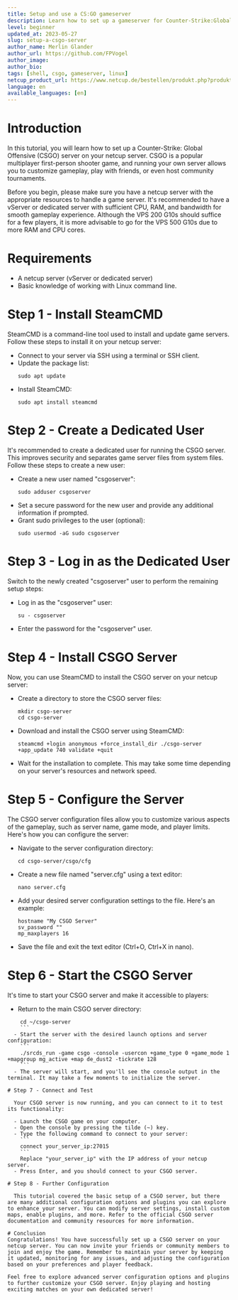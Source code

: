 ```yaml
---
title: Setup and use a CS:GO gameserver
description: Learn how to set up a gameserver for Counter-Strike:Global Offensive.
level: beginner
updated_at: 2023-05-27
slug: setup-a-csgo-server
author_name: Merlin Glander
author_url: https://github.com/FPVogel
author_image:
author_bio:
tags: [shell, csgo, gameserver, linux] 
netcup_product_url: https://www.netcup.de/bestellen/produkt.php?produkt=2951
language: en
available_languages: [en]
---
```


# Introduction
In this tutorial, you will learn how to set up a Counter-Strike: Global Offensive (CSGO) server on your netcup server. CSGO is a popular multiplayer first-person shooter game, and running your own server allows you to customize gameplay, play with friends, or even host community tournaments.

Before you begin, please make sure you have a netcup server with the appropriate resources to handle a game server. It's recommended to have a vServer or dedicated server with sufficient CPU, RAM, and bandwidth for smooth gameplay experience. Although the VPS 200 G10s should suffice for a few players, it is more advisable to go for the VPS 500 G10s due to more RAM and CPU cores.

# Requirements
- A netcup server (vServer or dedicated server)
- Basic knowledge of working with Linux command line.


# Step 1 - Install SteamCMD
   
   SteamCMD is a command-line tool used to install and update game servers. Follow these steps to install it on your netcup server:
   
   - Connect to your server via SSH using a terminal or SSH client.
   - Update the package list:
     ```
     sudo apt update
     ```
   - Install SteamCMD:
     ```
     sudo apt install steamcmd
     ```
   
# Step 2 - Create a Dedicated User
   
   It's recommended to create a dedicated user for running the CSGO server. This improves security and separates game server files from system files. Follow these steps to create a new user:
   
   - Create a new user named "csgoserver":
     ```
     sudo adduser csgoserver
     ```
   - Set a secure password for the new user and provide any additional information if prompted.
   - Grant sudo privileges to the user (optional):
     ```
     sudo usermod -aG sudo csgoserver
     ```

# Step 3 - Log in as the Dedicated User
   
   Switch to the newly created "csgoserver" user to perform the remaining setup steps:
   
   - Log in as the "csgoserver" user:
     ```
     su - csgoserver
     ```
   - Enter the password for the "csgoserver" user.

# Step 4 - Install CSGO Server
   
   Now, you can use SteamCMD to install the CSGO server on your netcup server:
   
   - Create a directory to store the CSGO server files:
     ```
     mkdir csgo-server
     cd csgo-server
     ```
   - Download and install the CSGO server using SteamCMD:
     ```
     steamcmd +login anonymous +force_install_dir ./csgo-server +app_update 740 validate +quit
     ```
   - Wait for the installation to complete. This may take some time depending on your server's resources and network speed.

# Step 5 - Configure the Server
   
   The CSGO server configuration files allow you to customize various aspects of the gameplay, such as server name, game mode, and player limits. Here's how you can configure the server:
   
   - Navigate to the server configuration directory:
     ```
     cd csgo-server/csgo/cfg
     ```
   - Create a new file named "server.cfg" using a text editor:
     ```
     nano server.cfg
     ```
   - Add your desired server configuration settings to the file. Here's an example:
     ```
     hostname "My CSGO Server"
     sv_password ""
     mp_maxplayers 16
     ```
   - Save the file and exit the text editor (Ctrl+O, Ctrl+X in nano).

# Step 6 - Start the CSGO Server
   
   It's time to start your CSGO server and make it accessible to players:
   
   - Return to the main CSGO server directory:
    

 ```
     cd ~/csgo-server
     ```
   - Start the server with the desired launch options and server configuration:
     ```
     ./srcds_run -game csgo -console -usercon +game_type 0 +game_mode 1 +mapgroup mg_active +map de_dust2 -tickrate 128
     ```
   - The server will start, and you'll see the console output in the terminal. It may take a few moments to initialize the server.

# Step 7 - Connect and Test
   
   Your CSGO server is now running, and you can connect to it to test its functionality:
   
   - Launch the CSGO game on your computer.
   - Open the console by pressing the tilde (~) key.
   - Type the following command to connect to your server:
     ```
     connect your_server_ip:27015
     ```
     Replace "your_server_ip" with the IP address of your netcup server.
   - Press Enter, and you should connect to your CSGO server.

# Step 8 - Further Configuration
   
   This tutorial covered the basic setup of a CSGO server, but there are many additional configuration options and plugins you can explore to enhance your server. You can modify server settings, install custom maps, enable plugins, and more. Refer to the official CSGO server documentation and community resources for more information.

# Conclusion
Congratulations! You have successfully set up a CSGO server on your netcup server. You can now invite your friends or community members to join and enjoy the game. Remember to maintain your server by keeping it updated, monitoring for any issues, and adjusting the configuration based on your preferences and player feedback.

Feel free to explore advanced server configuration options and plugins to further customize your CSGO server. Enjoy playing and hosting exciting matches on your own dedicated server!
